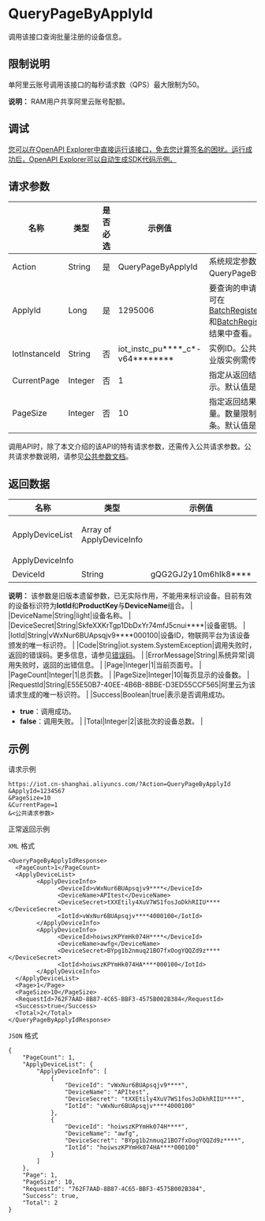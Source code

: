 # QueryPageByApplyId

调用该接口查询批量注册的设备信息。

## 限制说明

单阿里云账号调用该接口的每秒请求数（QPS）最大限制为50。

**说明：** RAM用户共享阿里云账号配额。

## 调试

[您可以在OpenAPI Explorer中直接运行该接口，免去您计算签名的困扰。运行成功后，OpenAPI Explorer可以自动生成SDK代码示例。](https://api.aliyun.com/#product=Iot&api=QueryPageByApplyId&type=RPC&version=2018-01-20)

## 请求参数

|名称|类型|是否必选|示例值|描述|
|--|--|----|---|--|
|Action|String|是|QueryPageByApplyId|系统规定参数。取值：QueryPageByApplyId。 |
|ApplyId|Long|是|1295006|要查询的申请批次ID。申请批次ID可在[BatchRegisterDeviceWithApplyId](~~69514~~)和[BatchRegisterDevice](~~69473~~)接口返回结果中查看。 |
|IotInstanceId|String|否|iot\_instc\_pu\*\*\*\*\_c\*-v64\*\*\*\*\*\*\*\*|实例ID。公共实例不传此参数，企业版实例需传入。 |
|CurrentPage|Integer|否|1|指定从返回结果中的第几页开始显示。默认值是1。 |
|PageSize|Integer|否|10|指定返回结果中每页显示的记录数量。数量限制：每页最多可显示50条。默认值是10。 |

调用API时，除了本文介绍的该API的特有请求参数，还需传入公共请求参数。公共请求参数说明，请参见[公共参数文档](~~30561~~)。

## 返回数据

|名称|类型|示例值|描述|
|--|--|---|--|
|ApplyDeviceList|Array of ApplyDeviceInfo| |调用成功时，生成的已注册的设备列表（**ApplyDeviceInfo**）。 |
|ApplyDeviceInfo| | | |
|DeviceId|String|gQG2GJ2y10m6hIk8\*\*\*\*|设备ID（旧版参数）。

 **说明：** 该参数是旧版本遗留参数，已无实际作用，不能用来标识设备。目前有效的设备标识符为**IotId**和**ProductKey**与**DeviceName**组合。 |
|DeviceName|String|light|设备名称。 |
|DeviceSecret|String|SkfeXXKrTgp1DbDxYr74mfJ5cnui\*\*\*\*|设备密钥。 |
|IotId|String|vWxNur6BUApsqjv9\*\*\*\*000100|设备ID，物联网平台为该设备颁发的唯一标识符。 |
|Code|String|iot.system.SystemException|调用失败时，返回的错误码。更多信息，请参见[错误码](~~87387~~)。 |
|ErrorMessage|String|系统异常|调用失败时，返回的出错信息。 |
|Page|Integer|1|当前页面号。 |
|PageCount|Integer|1|总页数。 |
|PageSize|Integer|10|每页显示的设备数。 |
|RequestId|String|E55E50B7-40EE-4B6B-8BBE-D3ED55CCF565|阿里云为该请求生成的唯一标识符。 |
|Success|Boolean|true|表示是否调用成功。

 -   **true**：调用成功。
-   **false**：调用失败。 |
|Total|Integer|2|该批次的设备总数。 |

## 示例

请求示例

```
https://iot.cn-shanghai.aliyuncs.com/?Action=QueryPageByApplyId
&ApplyId=1234567
&PageSize=10
&CurrentPage=1
&<公共请求参数>
```

正常返回示例

`XML` 格式

```
<QueryPageByApplyIdResponse>
  <PageCount>1</PageCount>
  <ApplyDeviceList>
        <ApplyDeviceInfo>
              <DeviceId>vWxNur6BUApsqjv9****</DeviceId>
              <DeviceName>APItest</DeviceName>
              <DeviceSecret>tXXEtily4XuV7WS1fosJoDkhRIIU****</DeviceSecret>
              <IotId>vWxNur6BUApsqjv****4000100</IotId>
        </ApplyDeviceInfo>
        <ApplyDeviceInfo>
              <DeviceId>hoiwszKPYmHk074H****</DeviceId>
              <DeviceName>awfg</DeviceName>
              <DeviceSecret>BYpg1b2nmuq21BO7fxOogYQQZd9z****</DeviceSecret>
              <IotId>hoiwszKPYmHk074HA****000100</IotId>
        </ApplyDeviceInfo>
  </ApplyDeviceList>
  <Page>1</Page>
  <PageSize>10</PageSize>
  <RequestId>762F7AAD-8B87-4C65-BBF3-4575B002B384</RequestId>
  <Success>true</Success>
  <Total>2</Total>
</QueryPageByApplyIdResponse>
```

`JSON` 格式

```
{
	"PageCount": 1,
	"ApplyDeviceList": {
		"ApplyDeviceInfo": [
			{
				"DeviceId": "vWxNur6BUApsqjv9****",
				"DeviceName": "APItest",
				"DeviceSecret": "tXXEtily4XuV7WS1fosJoDkhRIIU****",
				"IotId": "vWxNur6BUApsqjv****4000100"
			},
			{
				"DeviceId": "hoiwszKPYmHk074H****",
				"DeviceName": "awfg",
				"DeviceSecret": "BYpg1b2nmuq21BO7fxOogYQQZd9z****",
				"IotId": "hoiwszKPYmHk074HA****000100"
			}
		]
	},
	"Page": 1,
	"PageSize": 10,
	"RequestId": "762F7AAD-8B87-4C65-BBF3-4575B002B384",
	"Success": true,
	"Total": 2
}
```

